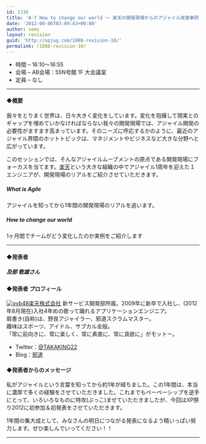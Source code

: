 ```yaml
---
id: 1336
title: 'A-7 How to change our world ～ 楽天の開発現場からのアジャイル改善事例 ～【講演】'
date: '2012-09-06T03:09:43+00:00'
author: semi
layout: revision
guid: 'http://xpjug.com/1088-revision-10/'
permalink: /1088-revision-10/
---
```


- 時間 – 16:10〜16:55
- 会場 – AB会場：55N号館 1F 大会議室
- 定員 – なし

---

#### ◆概要

我々をとりまく世界は、日々大きく変化をしています。変化を抱擁して現実とのギャップを埋めていかなければならない我々の開発現場では、アジャイル開発の必要性がますます高まっています。そのニーズに呼応するかのように、最近のアジャイル界隈のホットトピックは、マネジメントやビジネスなど大きな分野へと広がっています。

このセッションでは、そんなアジャイルムーブメントの原点である開発現場にフォーカスを当てます。[楽天](http://corp.rakuten.co.jp/)という大きな組織の中でアジャイル1周年を迎えた１エンジニアが、開発現場のリアルをご紹介させていただきます。

##### What is Agile

アジャイルを知ってから1年間の開発現場のリアルを追います。

##### How to change our world

1ヶ月間でチームがどう変化したのか実例をご紹介します

---

#### ◆発表者

##### 及部 敬雄さん

#### ◆発表者 プロフィール

[![](http://xpjug.com/wp-content/uploads/2012/08/oyb48-150x150.jpg "oyb48")](http://xpjug.com/wp-content/uploads/2012/08/oyb48.jpg)[楽天株式会社](http://corp.rakuten.co.jp/) 新サービス開発部所属。2009年に新卒で入社し、(2012年8月現在)入社4年めの歌って踊れるアプリケーションエンジニア。  
肩書き(自称)は、野良アジャイラー、邪道スクラムマスター。  
趣味はスポーツ、アイドル、サブカル全般。  
「常に前向きに、常に楽しく、常に素直に、常に貪欲に」がモットー。

- Twitter：[@TAKAKING22](https://twitter.com/TAKAKING22)
- Blog：[邪道](http://road-to-king.hatenablog.com/)

#### ◆発表者からのメッセージ

私がアジャイルという言葉を知ってから約1年が経ちました。この1年間は、本当に濃厚で多くの経験をさせていただきました。これまでもペーペーシップを逆手にとって、いろいろなものに特攻(ぶっこ)ませていただきましたが、今回はXP祭り2012に初参加＆初発表をさせていただきます。

1年間の集大成として、みなさんの明日につながる発表になるよう精いっぱい努力します。ぜひ楽しんでいってください！！

---